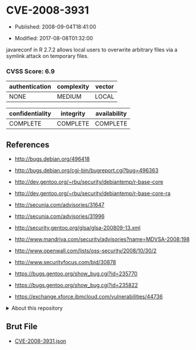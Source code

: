 # CVE-2008-3931

- Published: 2008-09-04T18:41:00

- Modified: 2017-08-08T01:32:00

javareconf in R 2.7.2 allows local users to overwrite arbitrary files via a symlink attack on temporary files.

### CVSS Score: **6.9**

| authentication | complexity | vector |
| --- | --- | --- |
| NONE | MEDIUM | LOCAL |

| confidentiality | integrity | availability |
| --- | --- | --- |
| COMPLETE | COMPLETE | COMPLETE |

## References

* http://bugs.debian.org/496418

* http://bugs.debian.org/cgi-bin/bugreport.cgi?bug=496363

* http://dev.gentoo.org/~rbu/security/debiantemp/r-base-core

* http://dev.gentoo.org/~rbu/security/debiantemp/r-base-core-ra

* http://secunia.com/advisories/31647

* http://secunia.com/advisories/31996

* http://security.gentoo.org/glsa/glsa-200809-13.xml

* http://www.mandriva.com/security/advisories?name=MDVSA-2008:198

* http://www.openwall.com/lists/oss-security/2008/10/30/2

* http://www.securityfocus.com/bid/30878

* https://bugs.gentoo.org/show_bug.cgi?id=235770

* https://bugs.gentoo.org/show_bug.cgi?id=235822

* https://exchange.xforce.ibmcloud.com/vulnerabilities/44736

<details>
<summary>About this repository</summary> 

  This repository is part of the project [Live Hack CVE](https://github.com/Live-Hack-CVE). Main website can be found [www.live-hack.org](https://www.live-hack.org) 
  
  Made by [Sn0wAlice](https://github.com/Sn0wAlice) for the people that care about security and need to have a feed of the latest CVEs. Hope you enjoy it, don't forget to star the repo and follow me on [Twitter](https://twitter.com/Sn0wAlice) and [Github](https://github.com/Sn0wAlice). And that is my [personnal website](https://www.alice-snow.me/)

  - [Home Page](https://github.com/Live-Hack-CVE)
  - [Framework](https://github.com/Live-Hack-CVE/cve-framework)
  - [CVE database](https://github.com/Live-Hack-CVE/full_database)
  - [Changelog](https://github.com/Live-Hack-CVE/Changelog)
</details>

## Brut File

* [CVE-2008-3931.json](https://raw.githubusercontent.com/Live-Hack-CVE/full_database/main/cves/2008/CVE-2008-3931.json)

